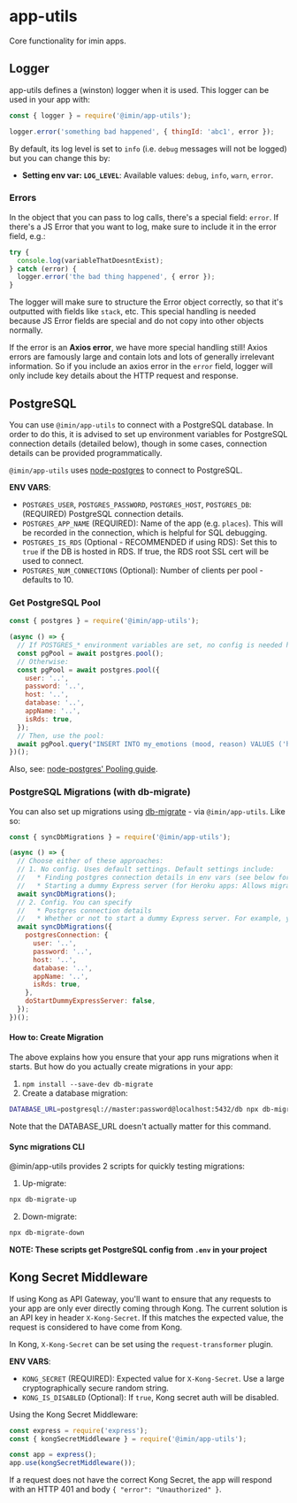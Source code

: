 # app-utils

Core functionality for imin apps.

## Logger

app-utils defines a (winston) logger when it is used. This logger can be used in your app with:

```js
const { logger } = require('@imin/app-utils');

logger.error('something bad happened', { thingId: 'abc1', error });
```

By default, its log level is set to `info` (i.e. `debug` messages will not be logged) but you can change this by:

* **Setting env var: `LOG_LEVEL`**: Available values: `debug`, `info`, `warn`, `error`.

### Errors

In the object that you can pass to log calls, there's a special field: `error`. If there's a JS Error that you want to log, make sure to include it in the error field, e.g.:

```js
try {
  console.log(variableThatDoesntExist);
} catch (error) {
  logger.error('the bad thing happened', { error });
}
```

The logger will make sure to structure the Error object correctly, so that it's outputted with fields like `stack`, etc. This special handling is needed because JS Error fields are special and do not copy into other objects normally.

If the error is an **Axios error**, we have more special handling still! Axios errors are famously large and contain lots and lots of generally irrelevant information. So if you include an axios error in the `error` field, logger will only include key details about the HTTP request and response.

## PostgreSQL

You can use `@imin/app-utils` to connect with a PostgreSQL database. In order to do this, it is advised to set up environment variables for PostgreSQL connection details (detailed below), though in some cases, connection details can be provided programmatically.

`@imin/app-utils` uses [node-postgres](https://node-postgres.com/) to connect to PostgreSQL.

**ENV VARS**:

* `POSTGRES_USER`, `POSTGRES_PASSWORD`, `POSTGRES_HOST`, `POSTGRES_DB`: (REQUIRED) PostgreSQL connection details.
* `POSTGRES_APP_NAME` (REQUIRED): Name of the app (e.g. `places`). This will be recorded in the connection, which is helpful for SQL debugging.
* `POSTGRES_IS_RDS` (Optional - RECOMMENDED if using RDS): Set this to `true` if the DB is hosted in RDS. If true, the RDS root SSL cert will be used to connect.
* `POSTGRES_NUM_CONNECTIONS` (Optional): Number of clients per pool - defaults to 10.

### Get PostgreSQL Pool

```js
const { postgres } = require('@imin/app-utils');

(async () => {
  // If POSTGRES_* environment variables are set, no config is needed here:
  const pgPool = await postgres.pool();
  // Otherwise:
  const pgPool = await postgres.pool({
    user: '..',
    password: '..',
    host: '..',
    database: '..',
    appName: '..',
    isRds: true,
  });
  // Then, use the pool:
  await pgPool.query("INSERT INTO my_emotions (mood, reason) VALUES ('happy', 'using @imin/app-utils')")
})();
```

Also, see: [node-postgres' Pooling guide](https://node-postgres.com/features/pooling).

### PostgreSQL Migrations (with db-migrate)

You can also set up migrations using [db-migrate](https://db-migrate.readthedocs.io/en/latest/) - via `@imin/app-utils`. Like so:

```js
const { syncDbMigrations } = require('@imin/app-utils');

(async () => {
  // Choose either of these approaches:
  // 1. No config. Uses default settings. Default settings include:
  //   * Finding postgres connection details in env vars (see below for the list)
  //   * Starting a dummy Express server (for Heroku apps: Allows migration to take longer than the Heroku app 30s boot timeout by launching a dummy express server which just returns 404 for all requests. The dummy express server is shut down once the migrations have been synced)
  await syncDbMigrations();
  // 2. Config. You can specify
  //   * Postgres connection details
  //   * Whether or not to start a dummy Express server. For example, you might set this to false if this app is not intended to run on Heroku
  await syncDbMigrations({
    postgresConnection: {
      user: '..',
      password: '..',
      host: '..',
      database: '..',
      appName: '..',
      isRds: true,
    },
    doStartDummyExpressServer: false,
  });
})();
```

#### How to: Create Migration

The above explains how you ensure that your app runs migrations when it starts. But how do you actually create migrations in your app:

1. `npm install --save-dev db-migrate`
2. Create a database migration:

  ```sh
  DATABASE_URL=postgresql://master:password@localhost:5432/db npx db-migrate create {{ migration-name }} --sql-file
  ```

  Note that the DATABASE_URL doesn't actually matter for this command.

#### Sync migrations CLI

@imin/app-utils provides 2 scripts for quickly testing migrations:

1. Up-migrate:

  ```sh
  npx db-migrate-up
  ```

2. Down-migrate:

  ```sh
  npx db-migrate-down
  ```

**NOTE: These scripts get PostgreSQL config from `.env` in your project**

## Kong Secret Middleware

If using Kong as API Gateway, you'll want to ensure that any requests to your app are only ever directly coming through Kong. The current solution is an API key in header `X-Kong-Secret`. If this matches the expected value, the request is considered to have come from Kong.

In Kong, `X-Kong-Secret` can be set using the `request-transformer` plugin.

**ENV VARS**:

* `KONG_SECRET` (REQUIRED): Expected value for `X-Kong-Secret`. Use a large cryptographically secure random string.
* `KONG_IS_DISABLED` (Optional): If `true`, Kong secret auth will be disabled.

Using the Kong Secret Middleware:

```js
const express = require('express');
const { kongSecretMiddleware } = require('@imin/app-utils');

const app = express();
app.use(kongSecretMiddleware());
```

If a request does not have the correct Kong Secret, the app will respond with an HTTP 401 and body `{ "error": "Unauthorized" }`.
